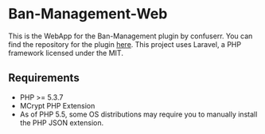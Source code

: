 Ban-Management-Web
==================

This is the WebApp for the Ban-Management plugin by confuserr. You can find the repository for the plugin [here](https://github.com/confuser/Ban-Management).
This project uses Laravel, a PHP framework licensed under the MIT.

## Requirements
* PHP >= 5.3.7
* MCrypt PHP Extension
* As of PHP 5.5, some OS distributions may require you to manually install the PHP JSON extension.
